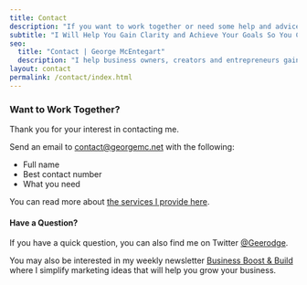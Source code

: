```yaml
---
title: Contact
description: "If you want to work together or need some help and advice, feel free to contact me directly using the details here."
subtitle: "I Will Help You Gain Clarity and Achieve Your Goals So You Can Grow Your Business Clarity and Confidence"
seo:
  title: "Contact | George McEntegart"
  description: "I help business owners, creators and entrepreneurs gain clarity and achieve their goals, so they can grow their business. Find my contact details here."
layout: contact
permalink: /contact/index.html
---
```


### Want to Work Together?

Thank you for your interest in contacting me.

Send an email to [contact@georgemc.net](mailto:contact@georgemc.net) with the following:

- Full name
- Best contact number
- What you need

You can read more about [the services I provide here](/consulting).

#### Have a Question?

If you have a quick question, you can also find me on Twitter [@Geerodge](https://twitter.com/geerodge).

You may also be interested in my weekly newsletter [Business Boost & Build](/newsletter) where I simplify marketing ideas that will help you grow your business.